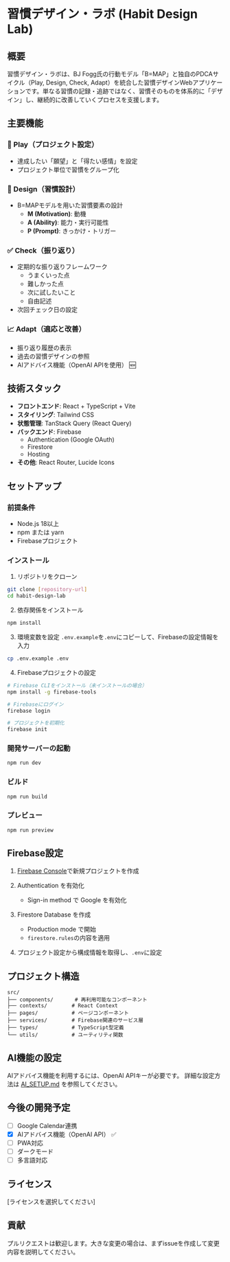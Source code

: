 # 習慣デザイン・ラボ (Habit Design Lab)

## 概要

習慣デザイン・ラボは、BJ Fogg氏の行動モデル「B=MAP」と独自のPDCAサイクル（Play, Design, Check, Adapt）を統合した習慣デザインWebアプリケーションです。単なる習慣の記録・追跡ではなく、習慣そのものを体系的に「デザイン」し、継続的に改善していくプロセスを支援します。

## 主要機能

### 🎯 Play（プロジェクト設定）
- 達成したい「願望」と「得たい感情」を設定
- プロジェクト単位で習慣をグループ化

### 🎨 Design（習慣設計）
- B=MAPモデルを用いた習慣要素の設計
  - **M (Motivation)**: 動機
  - **A (Ability)**: 能力・実行可能性
  - **P (Prompt)**: きっかけ・トリガー

### ✅ Check（振り返り）
- 定期的な振り返りフレームワーク
  - うまくいった点
  - 難しかった点
  - 次に試したいこと
  - 自由記述
- 次回チェック日の設定

### 📈 Adapt（適応と改善）
- 振り返り履歴の表示
- 過去の習慣デザインの参照
- AIアドバイス機能（OpenAI APIを使用） 🆕

## 技術スタック

- **フロントエンド**: React + TypeScript + Vite
- **スタイリング**: Tailwind CSS
- **状態管理**: TanStack Query (React Query)
- **バックエンド**: Firebase
  - Authentication (Google OAuth)
  - Firestore
  - Hosting
- **その他**: React Router, Lucide Icons

## セットアップ

### 前提条件

- Node.js 18以上
- npm または yarn
- Firebaseプロジェクト

### インストール

1. リポジトリをクローン
```bash
git clone [repository-url]
cd habit-design-lab
```

2. 依存関係をインストール
```bash
npm install
```

3. 環境変数を設定
`.env.example`を`.env`にコピーして、Firebaseの設定情報を入力
```bash
cp .env.example .env
```

4. Firebaseプロジェクトの設定
```bash
# Firebase CLIをインストール（未インストールの場合）
npm install -g firebase-tools

# Firebaseにログイン
firebase login

# プロジェクトを初期化
firebase init
```

### 開発サーバーの起動

```bash
npm run dev
```

### ビルド

```bash
npm run build
```

### プレビュー

```bash
npm run preview
```

## Firebase設定

1. [Firebase Console](https://console.firebase.google.com/)で新規プロジェクトを作成

2. Authentication を有効化
   - Sign-in method で Google を有効化

3. Firestore Database を作成
   - Production mode で開始
   - `firestore.rules`の内容を適用

4. プロジェクト設定から構成情報を取得し、`.env`に設定

## プロジェクト構造

```
src/
├── components/       # 再利用可能なコンポーネント
├── contexts/        # React Context
├── pages/           # ページコンポーネント
├── services/        # Firebase関連のサービス層
├── types/           # TypeScript型定義
└── utils/           # ユーティリティ関数
```

## AI機能の設定

AIアドバイス機能を利用するには、OpenAI APIキーが必要です。
詳細な設定方法は [AI_SETUP.md](./AI_SETUP.md) を参照してください。

## 今後の開発予定

- [ ] Google Calendar連携
- [x] AIアドバイス機能（OpenAI API） ✅
- [ ] PWA対応
- [ ] ダークモード
- [ ] 多言語対応

## ライセンス

[ライセンスを選択してください]

## 貢献

プルリクエストは歓迎します。大きな変更の場合は、まずissueを作成して変更内容を説明してください。